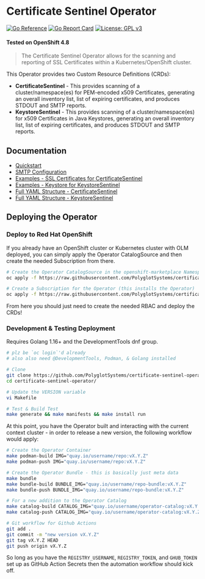 # Certificate Sentinel Operator

[![Go Reference](https://pkg.go.dev/badge/github.com/PolyglotSystems/certificate-sentinel-operator.svg)](https://pkg.go.dev/github.com/PolyglotSystems/certificate-sentinel-operator) [![Go Report Card](https://goreportcard.com/badge/github.com/PolyglotSystems/certificate-sentinel-operator)](https://goreportcard.com/report/github.com/PolyglotSystems/certificate-sentinel-operator) [![License: GPL v3](https://img.shields.io/badge/License-Apache%20v2-blue.svg)](https://github.com/PolyglotSystems/certificate-sentinel-operator/tree/main/LICENSE)

#### Tested on OpenShift 4.8

> The Certificate Sentinel Operator allows for the scanning and reporting of SSL Certificates within a Kubernetes/OpenShift cluster.

This Operator provides two Custom Resource Definitions (CRDs):

- **CertificateSentinel** - This provides scanning of a cluster/namespace(es) for PEM-encoded x509 Certificates, generating an overall inventory list, list of expiring certificates, and produces STDOUT and SMTP reports.
- **KeystoreSentinel** - This provides scanning of a cluster/namespace(es) for x509 Certificates in Java Keystores, generating an overall inventory list, list of expiring certificates, and produces STDOUT and SMTP reports.

## Documentation

- [Quickstart](https://github.com/PolyglotSystems/certificate-sentinel-operator/tree/main/docs/quickstart.md)
- [SMTP Configuration](https://github.com/PolyglotSystems/certificate-sentinel-operator/tree/main/docs/smtp-configuration.md)
- [Examples - SSL Certificates for CertificateSentinel](https://github.com/PolyglotSystems/certificate-sentinel-operator/tree/main/examples/ssl_certificates/)
- [Examples - Keystore for KeystoreSentinel](https://github.com/PolyglotSystems/certificate-sentinel-operator/tree/main/examples/java_keystore/)
- [Full YAML Structure - CertificateSentinel](https://github.com/PolyglotSystems/certificate-sentinel-operator/tree/main/docs/full_yaml_spec-CertificateSentinel.md)
- [Full YAML Structure - KeystoreSentinel](https://github.com/PolyglotSystems/certificate-sentinel-operator/tree/main/docs/full_yaml_spec-KeystoreSentinel.md)

## Deploying the Operator

### Deploy to Red Hat OpenShift

If you already have an OpenShift cluster or Kubernetes cluster with OLM deployed, you can simply apply the Operator CatalogSource and then create the needed Subscription from there.

```bash
# Create the Operator CatalogSource in the openshift-marketplace Namespace/Project
oc apply -f https://raw.githubusercontent.com/PolyglotSystems/certificate-sentinel-operator/main/deploy/01-catalogsource.yaml -n openshift-marketplace

# Create a Subscription for the Operator (this installs the Operator)
oc apply -f https://raw.githubusercontent.com/PolyglotSystems/certificate-sentinel-operator/main/deploy/02-subscription.yaml -n openshift-operators
```

From here you should just need to create the needed RBAC and deploy the CRDs!

### Development & Testing Deployment

Requires Golang 1.16+ and the DevelopmentTools dnf group.

```bash
# plz be `oc login`'d already
# also also need @DevelopmentTools, Podman, & Golang installed

# Clone
git clone https://github.com/PolyglotSystems/certificate-sentinel-operator
cd certificate-sentinel-operator/

# Update the VERSION variable
vi Makefile

# Test & Build Test
make generate && make manifests && make install run
```

At this point, you have the Operator built and interacting with the current context cluster - in order to release a new version, the following workflow would apply:

```bash
# Create the Operator Container
make podman-build IMG="quay.io/username/repo:vX.Y.Z"
make podman-push IMG="quay.io/username/repo:vX.Y.Z"

# Create the Operator Bundle - this is basically just meta data
make bundle
make bundle-build BUNDLE_IMG="quay.io/username/repo-bundle:vX.Y.Z"
make bundle-push BUNDLE_IMG="quay.io/username/repo-bundle:vX.Y.Z"

# For a new addition to the Operator Catalog
make catalog-build CATALOG_IMG="quay.io/username/operator-catalog:vX.Y.Z"
make catalog-push CATALOG_IMG="quay.io/username/operator-catalog:vX.Y.Z"

# Git workflow for Github Actions
git add .
git commit -m "new version vX.Y.Z"
git tag vX.Y.Z HEAD
git push origin vX.Y.Z
```

So long as you have the `REGISTRY_USERNAME`, `REGISTRY_TOKEN`, and `GHUB_TOKEN` set up as GitHub Action Secrets then the automation workflow should kick off.